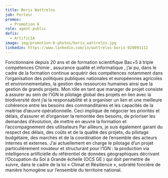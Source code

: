```yaml
---
title: Boris Wattrelos
job: Porteur
promos:
  - Promotion 6
role: agent-public
defis:
  - ArtificIA
image: img/promotion-6-photos/boris_wattrelos.jpg
linkedin: https://www.linkedin.com/in/wattrelos-boris-920091112
---
```


Fonctionnaire depuis 20 ans et de formation scientifique Bac+5 à triple compétences Chimie  , assurance qualité  et informatique , j’ai pu, dans le cadre de la formation continue acquérir des compétences notamment dans l’organisation des politiques publiques nationales et européennes agricoles et environnementales, la gestion des ressources humaines ainsi que la gestion de grands projets. 
Mon rôle en tant que manager de projet consiste à assurer au sein de l’IGN le pilotage global des projets en lien avec  la biodiversité dont j’ai la responsabilité et à organiser un lien et une meilleure cohérence entre les besoins des commanditaires et les capacités de la maitrise d’œuvre opérationnelle. Ceci implique de négocier les priorités et délais, d’assurer et d’organiser la remontée des besoins, de prioriser les demandes d’évolution, de mettre en œuvre la formation et l’accompagnement des utilisateurs Par ailleurs, je suis également garant du respect des délais, des coûts et de la qualité des projets, du pilotage budgétaire, des marchés et de la coordination de l’ensemble des acteurs internes et externes.
J’ai actuellement en charge le pilotage d’un projet particulièrement novateur et structurant pour l’IGN : la production via intelligence artificielle  du référentiel de données géographiques décrivant l’Occupation du Sol à Grande échelle (OCS GE ) qui doit permettre de suivre, dans le cadre de la loi « Climat et Résilience », sobriété foncière de manière homogène sur l’ensemble du territoire national.
